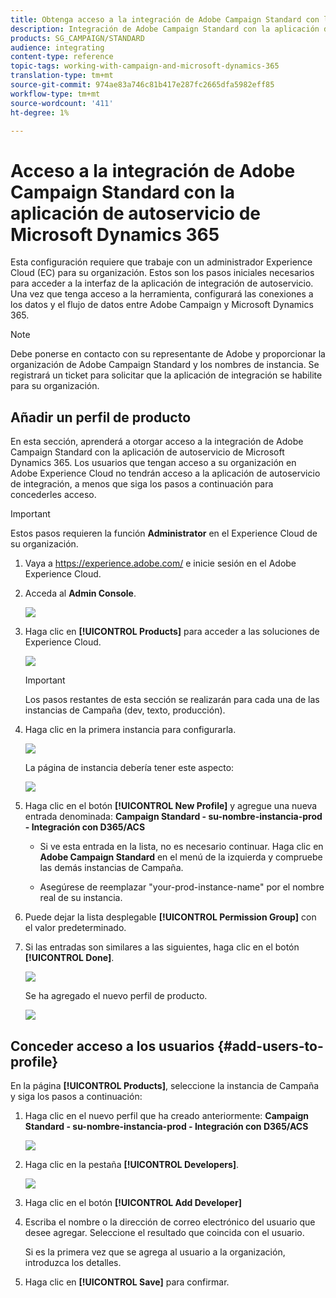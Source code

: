 ```yaml
---
title: Obtenga acceso a la integración de Adobe Campaign Standard con la aplicación de autoservicio de Dynamics 365
description: Integración de Adobe Campaign Standard con la aplicación de autoservicio de Dynamics 365
products: SG_CAMPAIGN/STANDARD
audience: integrating
content-type: reference
topic-tags: working-with-campaign-and-microsoft-dynamics-365
translation-type: tm+mt
source-git-commit: 974ae83a746c81b417e287fc2665dfa5982eff85
workflow-type: tm+mt
source-wordcount: '411'
ht-degree: 1%

---
```



# Acceso a la integración de Adobe Campaign Standard con la aplicación de autoservicio de Microsoft Dynamics 365

Esta configuración requiere que trabaje con un administrador Experience Cloud (EC) para su organización. Estos son los pasos iniciales necesarios para acceder a la interfaz de la aplicación de integración de autoservicio. Una vez que tenga acceso a la herramienta, configurará las conexiones a los datos y el flujo de datos entre Adobe Campaign y Microsoft Dynamics 365.

>[!NOTE]
>
>Debe ponerse en contacto con su representante de Adobe y proporcionar la organización de Adobe Campaign Standard y los nombres de instancia. Se registrará un ticket para solicitar que la aplicación de integración se habilite para su organización.

## Añadir un perfil de producto

En esta sección, aprenderá a otorgar acceso a la integración de Adobe Campaign Standard con la aplicación de autoservicio de Microsoft Dynamics 365. Los usuarios que tengan acceso a su organización en Adobe Experience Cloud no tendrán acceso a la aplicación de autoservicio de integración, a menos que siga los pasos a continuación para concederles acceso.

>[!IMPORTANT]
>
> Estos pasos requieren la función **Administrator** en el Experience Cloud de su organización.


1. Vaya a https://experience.adobe.com/ e inicie sesión en el Adobe Experience Cloud.
1. Acceda al **Admin Console**.

   ![](assets/do-not-localize/d365-to-acs-access-3.png)

1. Haga clic en **[!UICONTROL Products]** para acceder a las soluciones de Experience Cloud.

   ![](assets/do-not-localize/d365-to-acs-access-6.png)


   >[!IMPORTANT]
   >
   >Los pasos restantes de esta sección se realizarán para cada una de las instancias de Campaña (dev, texto, producción).

1. Haga clic en la primera instancia para configurarla.

   ![](assets/do-not-localize/d365-to-acs-access-6.png)

   La página de instancia debería tener este aspecto:

   ![](assets/do-not-localize/d365-to-acs-access-8.png)

1. Haga clic en el botón **[!UICONTROL New Profile]** y agregue una nueva entrada denominada: **Campaign Standard - su-nombre-instancia-prod - Integración con D365/ACS**

   * Si ve esta entrada en la lista, no es necesario continuar. Haga clic en **Adobe Campaign Standard** en el menú de la izquierda y compruebe las demás instancias de Campaña.

   * Asegúrese de reemplazar &quot;your-prod-instance-name&quot; por el nombre real de su instancia.

1. Puede dejar la lista desplegable **[!UICONTROL Permission Group]** con el valor predeterminado.

1. Si las entradas son similares a las siguientes, haga clic en el botón **[!UICONTROL Done]**.

   ![](assets/do-not-localize/d365-to-acs-access-14.png)

   Se ha agregado el nuevo perfil de producto.

   ![](assets/do-not-localize/d365-to-acs-access-15.png)

## Conceder acceso a los usuarios {#add-users-to-profile}

En la página **[!UICONTROL Products]**, seleccione la instancia de Campaña y siga los pasos a continuación:

1. Haga clic en el nuevo perfil que ha creado anteriormente:  **Campaign Standard - su-nombre-instancia-prod - Integración con D365/ACS**

   ![](assets/do-not-localize/d365-to-acs-access-15.png)

1. Haga clic en la pestaña **[!UICONTROL Developers]**. 

   ![](assets/do-not-localize/d365-to-acs-access-18.png)

1. Haga clic en el botón **[!UICONTROL Add Developer]**

1. Escriba el nombre o la dirección de correo electrónico del usuario que desee agregar.  Seleccione el resultado que coincida con el usuario.

   Si es la primera vez que se agrega al usuario a la organización, introduzca los detalles.

1. Haga clic en **[!UICONTROL Save]** para confirmar.
